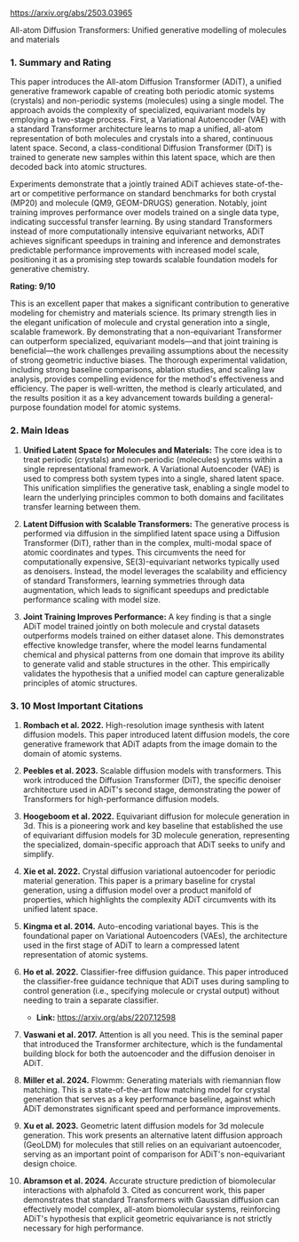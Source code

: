 https://arxiv.org/abs/2503.03965

All-atom Diffusion Transformers: Unified generative modelling of molecules and materials

### 1. Summary and Rating

This paper introduces the All-atom Diffusion Transformer (ADiT), a unified generative framework capable of creating both periodic atomic systems (crystals) and non-periodic systems (molecules) using a single model. The approach avoids the complexity of specialized, equivariant models by employing a two-stage process. First, a Variational Autoencoder (VAE) with a standard Transformer architecture learns to map a unified, all-atom representation of both molecules and crystals into a shared, continuous latent space. Second, a class-conditional Diffusion Transformer (DiT) is trained to generate new samples within this latent space, which are then decoded back into atomic structures.

Experiments demonstrate that a jointly trained ADiT achieves state-of-the-art or competitive performance on standard benchmarks for both crystal (MP20) and molecule (QM9, GEOM-DRUGS) generation. Notably, joint training improves performance over models trained on a single data type, indicating successful transfer learning. By using standard Transformers instead of more computationally intensive equivariant networks, ADiT achieves significant speedups in training and inference and demonstrates predictable performance improvements with increased model scale, positioning it as a promising step towards scalable foundation models for generative chemistry.

**Rating: 9/10**

This is an excellent paper that makes a significant contribution to generative modeling for chemistry and materials science. Its primary strength lies in the elegant unification of molecule and crystal generation into a single, scalable framework. By demonstrating that a non-equivariant Transformer can outperform specialized, equivariant models—and that joint training is beneficial—the work challenges prevailing assumptions about the necessity of strong geometric inductive biases. The thorough experimental validation, including strong baseline comparisons, ablation studies, and scaling law analysis, provides compelling evidence for the method's effectiveness and efficiency. The paper is well-written, the method is clearly articulated, and the results position it as a key advancement towards building a general-purpose foundation model for atomic systems.

### 2. Main Ideas

1.  **Unified Latent Space for Molecules and Materials:** The core idea is to treat periodic (crystals) and non-periodic (molecules) systems within a single representational framework. A Variational Autoencoder (VAE) is used to compress both system types into a single, shared latent space. This unification simplifies the generative task, enabling a single model to learn the underlying principles common to both domains and facilitates transfer learning between them.

2.  **Latent Diffusion with Scalable Transformers:** The generative process is performed via diffusion in the simplified latent space using a Diffusion Transformer (DiT), rather than in the complex, multi-modal space of atomic coordinates and types. This circumvents the need for computationally expensive, SE(3)-equivariant networks typically used as denoisers. Instead, the model leverages the scalability and efficiency of standard Transformers, learning symmetries through data augmentation, which leads to significant speedups and predictable performance scaling with model size.

3.  **Joint Training Improves Performance:** A key finding is that a single ADiT model trained jointly on both molecule and crystal datasets outperforms models trained on either dataset alone. This demonstrates effective knowledge transfer, where the model learns fundamental chemical and physical patterns from one domain that improve its ability to generate valid and stable structures in the other. This empirically validates the hypothesis that a unified model can capture generalizable principles of atomic structures.

### 3. 10 Most Important Citations

1.  **Rombach et al. 2022.** High-resolution image synthesis with latent diffusion models.
    This paper introduced latent diffusion models, the core generative framework that ADiT adapts from the image domain to the domain of atomic systems.

2.  **Peebles et al. 2023.** Scalable diffusion models with transformers.
    This work introduced the Diffusion Transformer (DiT), the specific denoiser architecture used in ADiT's second stage, demonstrating the power of Transformers for high-performance diffusion models.

3.  **Hoogeboom et al. 2022.** Equivariant diffusion for molecule generation in 3d.
    This is a pioneering work and key baseline that established the use of equivariant diffusion models for 3D molecule generation, representing the specialized, domain-specific approach that ADiT seeks to unify and simplify.

4.  **Xie et al. 2022.** Crystal diffusion variational autoencoder for periodic material generation.
    This paper is a primary baseline for crystal generation, using a diffusion model over a product manifold of properties, which highlights the complexity ADiT circumvents with its unified latent space.

5.  **Kingma et al. 2014.** Auto-encoding variational bayes.
    This is the foundational paper on Variational Autoencoders (VAEs), the architecture used in the first stage of ADiT to learn a compressed latent representation of atomic systems.

6.  **Ho et al. 2022.** Classifier-free diffusion guidance.
    This paper introduced the classifier-free guidance technique that ADiT uses during sampling to control generation (i.e., specifying molecule or crystal output) without needing to train a separate classifier.
    *   **Link:** https://arxiv.org/abs/2207.12598

7.  **Vaswani et al. 2017.** Attention is all you need.
    This is the seminal paper that introduced the Transformer architecture, which is the fundamental building block for both the autoencoder and the diffusion denoiser in ADiT.

8.  **Miller et al. 2024.** Flowmm: Generating materials with riemannian flow matching.
    This is a state-of-the-art flow matching model for crystal generation that serves as a key performance baseline, against which ADiT demonstrates significant speed and performance improvements.

9.  **Xu et al. 2023.** Geometric latent diffusion models for 3d molecule generation.
    This work presents an alternative latent diffusion approach (GeoLDM) for molecules that still relies on an equivariant autoencoder, serving as an important point of comparison for ADiT's non-equivariant design choice.

10. **Abramson et al. 2024.** Accurate structure prediction of biomolecular interactions with alphafold 3.
    Cited as concurrent work, this paper demonstrates that standard Transformers with Gaussian diffusion can effectively model complex, all-atom biomolecular systems, reinforcing ADiT's hypothesis that explicit geometric equivariance is not strictly necessary for high performance.
